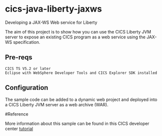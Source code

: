 # cics-java-liberty-jaxws

Developing a JAX-WS Web service for Liberty

The aim of this project is to show how you can use the CICS Liberty JVM server to expose an existing CICS program as a web service using the JAX-WS specification.

## Pre-reqs

    CICS TS V5.2 or later
    Eclipse with WebSphere Developer Tools and CICS Explorer SDK installed

## Configuration

The sample  code can be added to a dynamic web project and deployed into a CICS Liberty JVM server as a web archive (WAR).

#Reference

More information about this sample can be found in this CICS developer center [tutorial](https://developer.ibm.com/cics/2016/04/22/java-for-cics-developing-a-jax-ws-web-service-for-liberty/)
